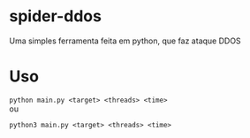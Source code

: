 # spider-ddos
 Uma simples ferramenta feita em python, que faz ataque DDOS

# Uso
```python main.py <target> <threads> <time>```<br>
ou

```python3 main.py <target> <threads> <time>```
